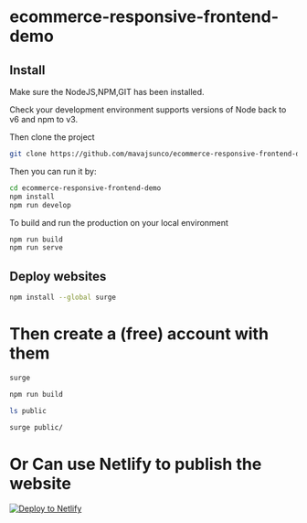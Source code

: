# ecommerce-responsive-frontend-demo



## Install

Make sure the NodeJS,NPM,GIT has been installed.


Check your development environment
supports versions of Node back to v6 and npm to v3.

Then clone the project
```sh
git clone https://github.com/mavajsunco/ecommerce-responsive-frontend-demo
```

Then you can run it by:
```sh
cd ecommerce-responsive-frontend-demo
npm install
npm run develop
```

To build and run the production on your local environment
```sh
npm run build
npm run serve
```

## Deploy websites
```sh
npm install --global surge 
```

# Then create a (free) account with them
```sh
surge

npm run build

ls public

surge public/
```

# Or Can use Netlify to publish the website

[![Deploy to Netlify](https://www.netlify.com/img/deploy/button.svg)](https://app.netlify.com/start/deploy?repository=https://github.com/mavajsunco/ecommerce-responsive-frontend-demo)

